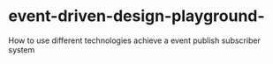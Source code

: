 # event-driven-design-playground-
How to use different technologies achieve a event publish subscriber system 
